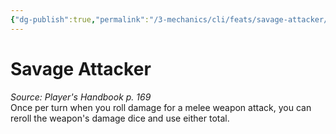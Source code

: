```yaml
---
{"dg-publish":true,"permalink":"/3-mechanics/cli/feats/savage-attacker/","tags":["ttrpg-cli/compendium/src/5e/phb","ttrpg-cli/feat"],"noteIcon":""}
---
```


# Savage Attacker
*Source: Player's Handbook p. 169*  
Once per turn when you roll damage for a melee weapon attack, you can reroll the weapon's damage dice and use either total.